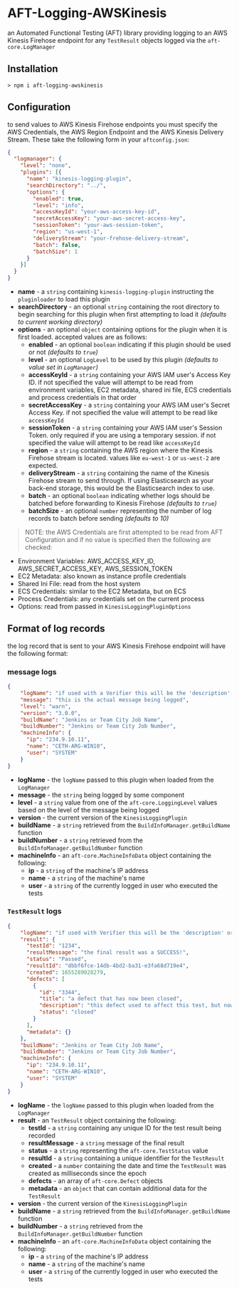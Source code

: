 # AFT-Logging-AWSKinesis
an Automated Functional Testing (AFT) library providing logging to an AWS Kinesis Firehose endpoint for any `TestResult` objects logged via the `aft-core.LogManager`

## Installation
`> npm i aft-logging-awskinesis`

## Configuration
to send values to AWS Kinesis Firehose endpoints you must specify the AWS Credentials, the AWS Region Endpoint and the AWS Kinesis Delivery Stream. These take the following form in your `aftconfig.json`:
```json
{
  "logmanager": {
    "level": "none",
    "plugins": [{
      "name": "kinesis-logging-plugin",
      "searchDirectory": "../",
      "options": {
        "enabled": true,
        "level": "info",
        "accessKeyId": "your-aws-access-key-id",
        "secretAccessKey": "your-aws-secret-access-key",
        "sessionToken": "your-aws-session-token",
        "region": "us-west-1",
        "deliveryStream": "your-frehose-delivery-stream",
        "batch": false,
        "batchSize": 1
      }
    }]
  }
}
```
- **name** - a `string` containing `kinesis-logging-plugin` instructing the `pluginloader` to load this plugin
- **searchDirectory** - an optional `string` containing the root directory to begin searching for this plugin when first attempting to load it _(defaults to current working directory)_
- **options** - an optional `object` containing options for the plugin when it is first loaded. accepted values are as follows:
  - **enabled** - an optional `boolean` indicating if this plugin should be used or not _(defaults to `true`)_
  - **level** - an optional `LogLevel` to be used by this plugin _(defaults to value set in `LogManager`)_
  - **accessKeyId** - a `string` containing your AWS IAM user's Access Key ID. if not specified the value will attempt to be read from environment variables, EC2 metadata, shared ini file, ECS credentials and process credentials in that order
  - **secretAccessKey** - a `string` containing your AWS IAM user's Secret Access Key. if not specified the value will attempt to be read like `accessKeyId`
  - **sessionToken** - a `string` containing your AWS IAM user's Session Token. only required if you are using a temporary session. if not specified the value will attempt to be read like `accessKeyId`
  - **region** - a `string` containing the AWS region where the Kinesis Firehose stream is located. values like `eu-west-1` or `us-west-2` are expected.
  - **deliveryStream** - a `string` containing the name of the Kinesis Firehose stream to send through. If using Elasticsearch as your back-end storage, this would be the Elasticsearch index to use.
  - **batch** - an optional `boolean` indicating whether logs should be batched before forwarding to Kinesis Firehose _(defaults to `true`)_
  - **batchSize** - an optional `number` representing the number of log records to batch before sending _(defaults to 10)_

> NOTE: the AWS Credentials are first attempted to be read from AFT Configuration and if no value is specified then the following are checked:
- Environment Variables: AWS_ACCESS_KEY_ID, AWS_SECRET_ACCESS_KEY, AWS_SESSION_TOKEN
- EC2 Metadata: also known as instance profile credentials
- Shared Ini File: read from the host system
- ECS Credentials: similar to the EC2 Metadata, but on ECS
- Process Credentials: any credentials set on the current process
- Options: read from passed in `KinesisLoggingPluginOptions`

## Format of log records
the log record that is sent to your AWS Kinesis Firehose endpoint will have the following format:
### message logs
```JSON
{
    "logName": "if used with a Verifier this will be the 'description' or 'Test IDs' or a GUID",
    "message": "this is the actual message being logged", 
    "level": "warn", 
    "version": "3.0.0", 
    "buildName": "Jenkins or Team City Job Name", 
    "buildNumber": "Jenkins or Team City Job Number", 
    "machineInfo": {
      "ip": "234.9.10.11",
      "name": "CETH-ARG-WIN10",
      "user": "SYSTEM"
    }
}
```
- **logName** - the `logName` passed to this plugin when loaded from the `LogManager`
- **message** - the `string` being logged by some component
- **level** - a `string` value from one of the `aft-core.LoggingLevel` values based on the level of the message being logged
- **version** - the current version of the `KinesisLoggingPlugin`
- **buildName** - a `string` retrieved from the `BuildInfoManager.getBuildName` function
- **buildNumber** - a `string` retrieved from the `BuildInfoManager.getBuildNumber` function
- **machineInfo** - an `aft-core.MachineInfoData` object containing the following:
  - **ip** - a `string` of the machine's IP address
  - **name** - a `string` of the machine's name
  - **user** - a `string` of the currently logged in user who executed the tests

### `TestResult` logs
```JSON
{
    "logName": "if used with Verifier this will be the 'description' or 'Test IDs' or a GUID",
    "result": {
      "testId": "1234",
      "resultMessage": "the final result was a SUCCESS!",
      "status": "Passed",
      "resultId": "dbbf6fce-14db-4bd2-ba31-e3fa68d719e4",
      "created": 1655289028279,
      "defects": [
        {
          "id": "3344",
          "title": "a defect that has now been closed",
          "description": "this defect used to affect this test, but now it doesn't :)",
          "status": "closed"
        }
      ],
      "metadata": {}
    }, 
    "buildName": "Jenkins or Team City Job Name", 
    "buildNumber": "Jenkins or Team City Job Number", 
    "machineInfo": {
      "ip": "234.9.10.11",
      "name": "CETH-ARG-WIN10",
      "user": "SYSTEM"
    }
}
```
- **logName** - the `logName` passed to this plugin when loaded from the `LogManager`
- **result** - an `TestResult` object containing the following:
  - **testId** - a `string` containing any unique ID for the test result being recorded
  - **resultMessage** - a `string` message of the final result
  - **status** - a `string` representing the `aft-core.TestStatus` value
  - **resultId** - a `string` containing a unique identifier for the `TestResult`
  - **created** - a `number` containing the date and time the `TestResult` was created as milliseconds since the epoch
  - **defects** - an array of `aft-core.Defect` objects
  - **metadata** - an `object` that can contain additional data for the `TestResult`
- **version** - the current version of the `KinesisLoggingPlugin`
- **buildName** - a `string` retrieved from the `BuildInfoManager.getBuildName` function
- **buildNumber** - a `string` retrieved from the `BuildInfoManager.getBuildNumber` function
- **machineInfo** - an `aft-core.MachineInfoData` object containing the following:
  - **ip** - a `string` of the machine's IP address
  - **name** - a `string` of the machine's name
  - **user** - a `string` of the currently logged in user who executed the tests